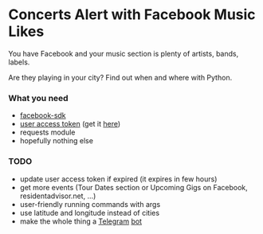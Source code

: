 # Concerts Alert with Facebook Music Likes

You have Facebook and your music section is plenty of artists, bands, labels.

Are they playing in your city? Find out when and where with Python.

### What you need
- [facebook-sdk](http://facebook-sdk.readthedocs.io/en/latest/)
- [user access token](https://developers.facebook.com/docs/facebook-login/access-tokens/) (get it [here](https://developers.facebook.com/tools/explorer/))
- requests module
- hopefully nothing else

### TODO
- update user access token if expired (it expires in few hours)
- get more events (Tour Dates section or Upcoming Gigs on Facebook, residentadvisor.net, ...)
- user-friendly running commands with args 
- use latitude and longitude instead of cities 
- make the whole thing a [Telegram](https://github.com/MatteoRomiti/MR_bot) [bot](https://github.com/alegaballo/Bobby_bot)